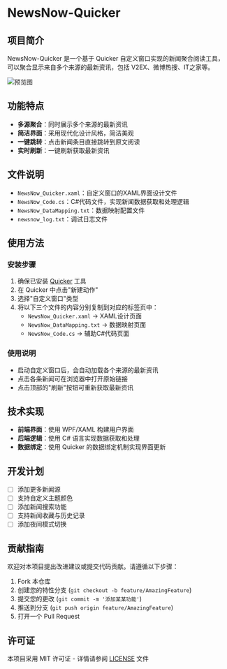 # NewsNow-Quicker

## 项目简介

NewsNow-Quicker 是一个基于 Quicker 自定义窗口实现的新闻聚合阅读工具，可以聚合显示来自多个来源的最新资讯，包括 V2EX、微博热搜、IT之家等。

![预览图](preview.png)

## 功能特点

- **多源聚合**：同时展示多个来源的最新资讯
- **简洁界面**：采用现代化设计风格，简洁美观
- **一键跳转**：点击新闻条目直接跳转到原文阅读
- **实时刷新**：一键刷新获取最新资讯

## 文件说明

- `NewsNow_Quicker.xaml`：自定义窗口的XAML界面设计文件
- `NewsNow_Code.cs`：C#代码文件，实现新闻数据获取和处理逻辑
- `NewsNow_DataMapping.txt`：数据映射配置文件
- `newsnow_log.txt`：调试日志文件

## 使用方法

### 安装步骤

1. 确保已安装 [Quicker](https://getquicker.net/) 工具
2. 在 Quicker 中点击"新建动作"
3. 选择"自定义窗口"类型
4. 将以下三个文件的内容分别复制到对应的标签页中：
   - `NewsNow_Quicker.xaml` → XAML设计页面
   - `NewsNow_DataMapping.txt` → 数据映射页面
   - `NewsNow_Code.cs` → 辅助C#代码页面

### 使用说明

- 启动自定义窗口后，会自动加载各个来源的最新资讯
- 点击各条新闻可在浏览器中打开原始链接
- 点击顶部的"刷新"按钮可重新获取最新资讯

## 技术实现

- **前端界面**：使用 WPF/XAML 构建用户界面
- **后端逻辑**：使用 C# 语言实现数据获取和处理
- **数据绑定**：使用 Quicker 的数据绑定机制实现界面更新

## 开发计划

- [ ] 添加更多新闻源
- [ ] 支持自定义主题颜色
- [ ] 添加新闻搜索功能
- [ ] 支持新闻收藏与历史记录
- [ ] 添加夜间模式切换

## 贡献指南

欢迎对本项目提出改进建议或提交代码贡献。请遵循以下步骤：

1. Fork 本仓库
2. 创建您的特性分支 (`git checkout -b feature/AmazingFeature`)
3. 提交您的更改 (`git commit -m '添加某某功能'`)
4. 推送到分支 (`git push origin feature/AmazingFeature`)
5. 打开一个 Pull Request

## 许可证

本项目采用 MIT 许可证 - 详情请参阅 [LICENSE](LICENSE) 文件 